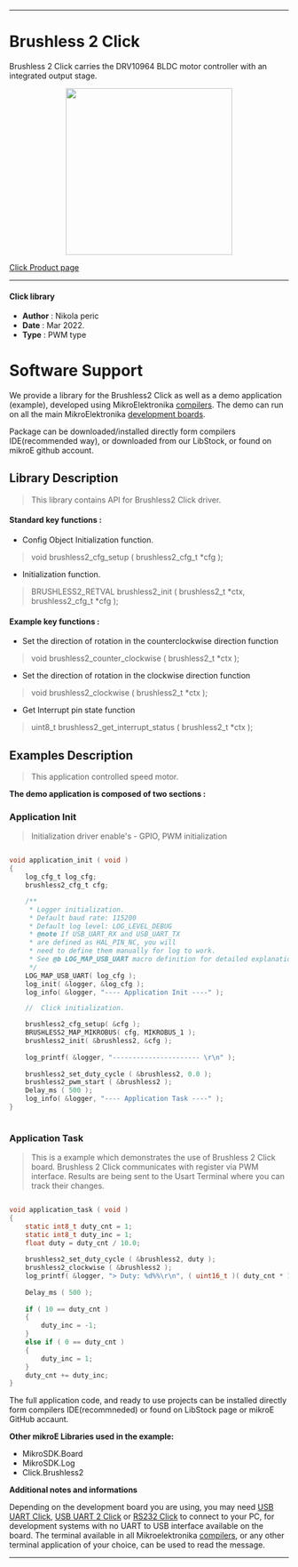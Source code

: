 
---
# Brushless 2 Click

Brushless 2 Click carries the DRV10964 BLDC motor controller with an integrated output stage.

<p align="center">
  <img src="https://download.mikroe.com/images/click_for_ide/brushless2_click.png" height=300px>
</p>

[Click Product page](https://www.mikroe.com/brushless-2-click)

---


#### Click library 

- **Author**        : Nikola peric
- **Date**          : Mar 2022.
- **Type**          : PWM type


# Software Support

We provide a library for the Brushless2 Click 
as well as a demo application (example), developed using MikroElektronika 
[compilers](https://shop.mikroe.com/compilers). 
The demo can run on all the main MikroElektronika [development boards](https://shop.mikroe.com/development-boards).

Package can be downloaded/installed directly form compilers IDE(recommended way), or downloaded from our LibStock, or found on mikroE github account. 

## Library Description

> This library contains API for Brushless2 Click driver.

#### Standard key functions :

- Config Object Initialization function.
> void brushless2_cfg_setup ( brushless2_cfg_t *cfg ); 
 
- Initialization function.
> BRUSHLESS2_RETVAL brushless2_init ( brushless2_t *ctx, brushless2_cfg_t *cfg );

#### Example key functions :

- Set the direction of rotation in the counterclockwise direction function
> void brushless2_counter_clockwise ( brushless2_t *ctx );
 
- Set the direction of rotation in the clockwise direction function
> void brushless2_clockwise ( brushless2_t *ctx );

- Get Interrupt pin state function
> uint8_t brushless2_get_interrupt_status ( brushless2_t *ctx );

## Examples Description

> This application controlled speed motor.

**The demo application is composed of two sections :**

### Application Init 

> Initialization driver enable's - GPIO, PWM initialization

```c

void application_init ( void )
{
    log_cfg_t log_cfg;
    brushless2_cfg_t cfg;

    /** 
     * Logger initialization.
     * Default baud rate: 115200
     * Default log level: LOG_LEVEL_DEBUG
     * @note If USB_UART_RX and USB_UART_TX 
     * are defined as HAL_PIN_NC, you will 
     * need to define them manually for log to work. 
     * See @b LOG_MAP_USB_UART macro definition for detailed explanation.
     */
    LOG_MAP_USB_UART( log_cfg );
    log_init( &logger, &log_cfg );
    log_info( &logger, "---- Application Init ----" );

    //  Click initialization.

    brushless2_cfg_setup( &cfg );
    BRUSHLESS2_MAP_MIKROBUS( cfg, MIKROBUS_1 );
    brushless2_init( &brushless2, &cfg );
    
    log_printf( &logger, "---------------------- \r\n" );
    
    brushless2_set_duty_cycle ( &brushless2, 0.0 );
    brushless2_pwm_start ( &brushless2 );
    Delay_ms ( 500 );
    log_info( &logger, "---- Application Task ----" );
}
  
```

### Application Task

>  This is a example which demonstrates the use of Brushless 2 Click board.
>  Brushless 2 Click communicates with register via PWM interface.
>  Results are being sent to the Usart Terminal where you can track their changes.

```c

void application_task ( void )
{    
    static int8_t duty_cnt = 1;
    static int8_t duty_inc = 1;
    float duty = duty_cnt / 10.0;
    
    brushless2_set_duty_cycle ( &brushless2, duty );
    brushless2_clockwise ( &brushless2 );
    log_printf( &logger, "> Duty: %d%%\r\n", ( uint16_t )( duty_cnt * 10 ) );
    
    Delay_ms ( 500 );
    
    if ( 10 == duty_cnt ) 
    {
        duty_inc = -1;
    }
    else if ( 0 == duty_cnt ) 
    {
        duty_inc = 1;
    }
    duty_cnt += duty_inc;
}

```

The full application code, and ready to use projects can be  installed directly form compilers IDE(recommneded) or found on LibStock page or mikroE GitHub accaunt.

**Other mikroE Libraries used in the example:** 

- MikroSDK.Board
- MikroSDK.Log
- Click.Brushless2

**Additional notes and informations**

Depending on the development board you are using, you may need 
[USB UART Click](https://shop.mikroe.com/usb-uart-click), 
[USB UART 2 Click](https://shop.mikroe.com/usb-uart-2-click) or 
[RS232 Click](https://shop.mikroe.com/rs232-click) to connect to your PC, for 
development systems with no UART to USB interface available on the board. The 
terminal available in all Mikroelektronika 
[compilers](https://shop.mikroe.com/compilers), or any other terminal application 
of your choice, can be used to read the message.



---

